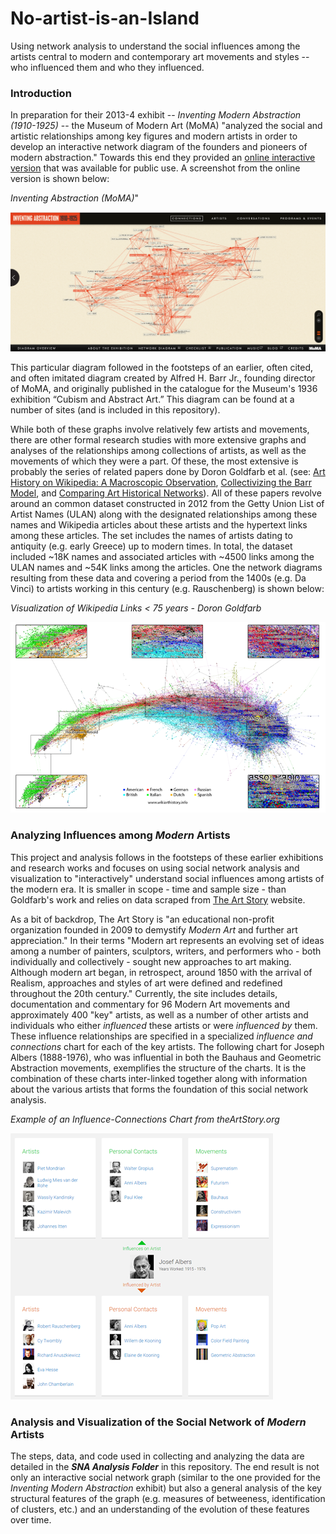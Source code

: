 # No-artist-is-an-Island
Using network analysis to understand the social influences among the artists central to modern and contemporary art movements and styles -- who influenced them and who they influenced.

<H3>Introduction</H3>

In preparation for their 2013-4 exhibit -- <i>Inventing Modern Abstraction (1910-1925)</i> -- the Museum of Modern Art (MoMA) "analyzed the social and artistic relationships among key figures and modern artists in order to develop an interactive network diagram of the founders and pioneers of modern abstraction." Towards this end they provided an <a href="https://www.moma.org/interactives/exhibitions/2012/inventingabstraction/?page=connections">online interactive version</a> that was available for public use. A screenshot from the online version is shown below:

*Inventing Abstraction (MoMA)*"

![alt text](MoMA_Inventing_Abstraction.png "Inventing Abstraction")

This particular diagram followed in the footsteps of an earlier, often cited, and often imitated diagram created by Alfred H. Barr Jr., founding director of MoMA, and originally published in the catalogue for the Museum's 1936 exhibition “Cubism and Abstract Art.” This diagram can be found at a number of sites (and is included in this repository).

While both of these graphs involve relatively few artists and movements, there are other formal research studies with more extensive graphs and analyses of the relationships among collections of artists, as well as the movements of which they were a part. Of these, the most extensive is probably the series of related papers done by Doron Goldfarb et al. (see: <a href='https://arxiv.org/abs/1304.5629'>Art History on Wikipedia: A Macroscopic Observation</a>, <a href='https://www.mitpressjournals.org/doi/abs/10.1162/LEON_a_00773'>Collectivizing the Barr Model</a>, and <a href='https://arxiv.org/ftp/arxiv/papers/1304/1304.5629.pdf'>Comparing Art Historical Networks</a>). All of these papers revolve around an common dataset constructed in 2012 from the Getty Union List of Artist Names (ULAN) along with the designated relationships among these names and Wikipedia articles about these artists and the hypertext links among these articles. The set includes the names of artists dating to antiquity (e.g. early Greece) up to modern times. In total, the dataset included ~18K names and associated articles with ~4500 links among the ULAN names and ~54K links among the articles. One the network diagrams resulting from these data and covering a period from the 1400s (e.g. Da Vinci) to artists working in this century (e.g. Rauschenberg) is shown below:

*Visualization of Wikipedia Links < 75 years - Doron Goldfarb*

![alt text](wikiart-history-resized.png "Visualizing Wikiart History")

<h3>Analyzing Influences among <i>Modern</i> Artists</H3>

This project and analysis follows in the footsteps of these earlier exhibitions and research works and focuses on using social network analysis and visualization to "interactively" understand social influences among artists of the modern era. It is smaller in scope - time and sample size - than Goldfarb's work and relies on data scraped from <a href='https://theArtstory.Org'>The Art Story</a> website.  

As a bit of backdrop, The Art Story is "an educational non-profit organization founded in 2009 to demystify *Modern Art* and further art appreciation." In their terms "Modern art represents an evolving set of ideas among a number of painters, sculptors, writers, and performers who - both individually and collectively - sought new approaches to art making. Although modern art began, in retrospect, around 1850 with the arrival of Realism, approaches and styles of art were defined and redefined throughout the 20th century." Currently, the site includes details, documentation and commentary for 96 Modern Art movements and approximately 400 "key" artists, as well as a number of other artists and individuals who either *influenced* these artists or were *influenced by* them. These influence relationships are specified in a specialized *influence and connections* chart for each of the key artists.  The following chart for Joseph Albers (1888-1976), who was influential in both the Bauhaus and Geometric Abstraction movements, exemplifies the structure of the charts. It is the combination of these charts inter-linked together along with information about the various artists that forms the foundation of this social network analysis. 

*Example of an Influence-Connections Chart from theArtStory.org*

![alt text](example_of_influence_and_connections-resized-2.png "Influence and Connections Chart")

<H3>Analysis and Visualization of the Social Network of <i>Modern</i> Artists</H3>

The steps, data, and code used in collecting and analyzing the data are detailed in the **_SNA Analysis Folder_** in this repository.  The end result is not only an interactive social network graph (similar to the one provided for the *Inventing Modern Abstraction* exhibit) but also a general analysis of the key structural features of the graph (e.g. measures of betweeness, identification of clusters, etc.) and an understanding of the evolution of these features over time.  
